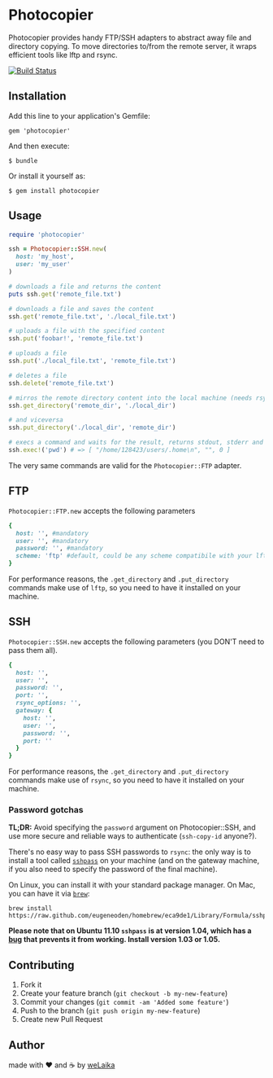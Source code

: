 # Photocopier

Photocopier provides handy FTP/SSH adapters to abstract away file and directory copying.
To move directories to/from the remote server, it wraps efficient tools like lftp and rsync.

[![Build Status](https://travis-ci.org/welaika/photocopier.png?branch=master)](https://travis-ci.org/welaika/photocopier)

## Installation

Add this line to your application's Gemfile:

    gem 'photocopier'

And then execute:

    $ bundle

Or install it yourself as:

    $ gem install photocopier

## Usage

```ruby
require 'photocopier'

ssh = Photocopier::SSH.new(
  host: 'my_host',
  user: 'my_user'
)

# downloads a file and returns the content
puts ssh.get('remote_file.txt')

# downloads a file and saves the content
ssh.get('remote_file.txt', './local_file.txt')

# uploads a file with the specified content
ssh.put('foobar!', 'remote_file.txt')

# uploads a file
ssh.put('./local_file.txt', 'remote_file.txt')

# deletes a file
ssh.delete('remote_file.txt')

# mirros the remote directory content into the local machine (needs rsync on the local machine)
ssh.get_directory('remote_dir', './local_dir')

# and viceversa
ssh.put_directory('./local_dir', 'remote_dir')

# execs a command and waits for the result, returns stdout, stderr and exit code
ssh.exec!('pwd') # => [ "/home/128423/users/.home\n", "", 0 ]
```
The very same commands are valid for the `Photocopier::FTP` adapter.

## FTP

`Photocopier::FTP.new` accepts the following parameters 

```ruby
{
  host: '', #mandatory
  user: '', #mandatory
  password: '', #mandatory
  scheme: 'ftp' #default, could be any scheme compatibile with your lftp version
}
```
For performance reasons, the `.get_directory` and `.put_directory` commands make
use of `lftp`, so you need to have it installed on your machine.

## SSH

`Photocopier::SSH.new` accepts the following parameters (you DON'T need
to pass them all).

```ruby
{
  host: '',
  user: '',
  password: '',
  port: '',
  rsync_options: '',
  gateway: {
    host: '',
    user: '',
    password: '',
    port: ''
  }
}
```

For performance reasons, the `.get_directory` and `.put_directory` commands make
use of `rsync`, so you need to have it installed on your machine.

### Password gotchas
**TL;DR:** Avoid specifying the `password` argument on Photocopier::SSH, and
use more secure and reliable ways to authenticate (`ssh-copy-id` anyone?).

There's no easy way to pass SSH passwords to `rsync`: the only way is to install
a tool called [`sshpass`](http://sourceforge.net/projects/sshpass/) on your
machine (and on the gateway machine, if you also need to specify the password
of the final machine).

On Linux, you can install it with your standard package manager. On Mac, you can
have it via [`brew`](https://github.com/mxcl/homebrew):

```
brew install https://raw.github.com/eugeneoden/homebrew/eca9de1/Library/Formula/sshpass.rb
```

**Please note that on Ubuntu 11.10 `sshpass` is at version 1.04, which has a
[bug](https://bugs.launchpad.net/ubuntu/+source/sshpass/+bug/774882) that prevents
it from working. Install version 1.03 or 1.05.**

## Contributing

1. Fork it
2. Create your feature branch (`git checkout -b my-new-feature`)
3. Commit your changes (`git commit -am 'Added some feature'`)
4. Push to the branch (`git push origin my-new-feature`)
5. Create new Pull Request

## Author

made with ❤️ and ☕️ by [weLaika](http://dev.welaika.com)
